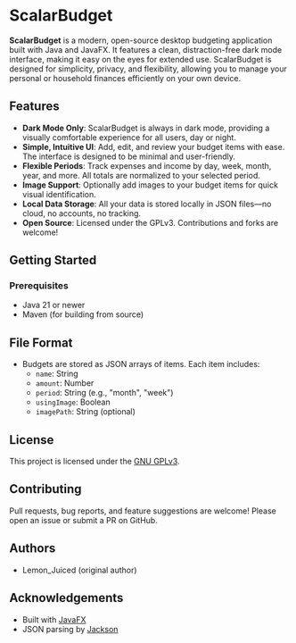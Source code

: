 # ScalarBudget
**ScalarBudget** is a modern, open-source desktop budgeting application built with Java and JavaFX. It features a clean, distraction-free dark mode interface, making it easy on the eyes for extended use. ScalarBudget is designed for simplicity, privacy, and flexibility, allowing you to manage your personal or household finances efficiently on your own device.

## Features
- **Dark Mode Only**: ScalarBudget is always in dark mode, providing a visually comfortable experience for all users, day or night.
- **Simple, Intuitive UI**: Add, edit, and review your budget items with ease. The interface is designed to be minimal and user-friendly.
- **Flexible Periods**: Track expenses and income by day, week, month, year, and more. All totals are normalized to your selected period.
- **Image Support**: Optionally add images to your budget items for quick visual identification.
- **Local Data Storage**: All your data is stored locally in JSON files—no cloud, no accounts, no tracking.
- **Open Source**: Licensed under the GPLv3. Contributions and forks are welcome!

## Getting Started
### Prerequisites
- Java 21 or newer
- Maven (for building from source)

## File Format
- Budgets are stored as JSON arrays of items. Each item includes:
  - `name`: String
  - `amount`: Number
  - `period`: String (e.g., "month", "week")
  - `usingImage`: Boolean
  - `imagePath`: String (optional)

## License
This project is licensed under the [GNU GPLv3](https://www.gnu.org/licenses/gpl-3.0.html).

## Contributing
Pull requests, bug reports, and feature suggestions are welcome! Please open an issue or submit a PR on GitHub.

## Authors
- Lemon_Juiced (original author)

## Acknowledgements
- Built with [JavaFX](https://openjfx.io/)
- JSON parsing by [Jackson](https://github.com/FasterXML/jackson)

